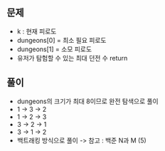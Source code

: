 ## 문제
- k : 현재 피로도
- dungeons[0] = 최소 필요 피로도
- dungeons[1] = 소모 피로도
- 유저가 탐험할 수 있는 최대 던전 수 return

## 풀이
- dungeons의 크기가 최대 8이므로 완전 탐색으로 풀이
- 1 -> 3 -> 2
- 1 -> 2 -> 3
- 3 -> 2 -> 1
- 3 -> 1 -> 2
- 백트래킹 방식으로 풀이 -> 참고 : 백준 N과 M (5)
